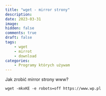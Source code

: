 ```yaml
---
title: "wget - mirror strony"
description: 
date: 2023-03-31
image: 
hidden: false
comments: true
draft: false
tags:
    - wget
    - mirrot
    - download
categories:
    - Programy których używam
---
```


Jak zrobić mirror strony www?

```
wget -mkxKE -e robots=off https://www.wp.pl
```

